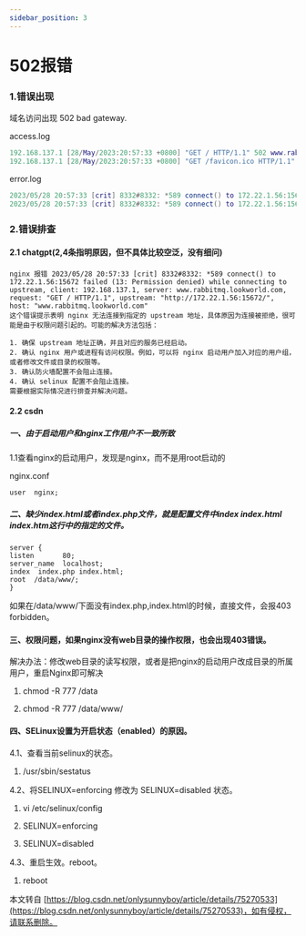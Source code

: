 ```yaml
---
sidebar_position: 3
---
```


# 502报错

### 1.错误出现

域名访问出现 502 bad gateway.

access.log

```lua
192.168.137.1 [28/May/2023:20:57:33 +0800] "GET / HTTP/1.1" 502 www.rabbitmq.lookworld.com "Mozilla/5.0 (Windows NT 10.0; Win64; x64) AppleWebKit/537.36 (KHTML, like Gecko) Chrome/113.0.0.0 Safari/537.36 Edg/113.0.1774.50" 
192.168.137.1 [28/May/2023:20:57:33 +0800] "GET /favicon.ico HTTP/1.1" 502 www.rabbitmq.lookworld.com "Mozilla/5.0 (Windows NT 10.0; Win64; x64) AppleWebKit/537.36 (KHTML, like Gecko) Chrome/113.0.0.0 Safari/537.36 Edg/113.0.1774.50" 

```

error.log

```lua
2023/05/28 20:57:33 [crit] 8332#8332: *589 connect() to 172.22.1.56:15672 failed (13: Permission denied) while connecting to upstream, client: 192.168.137.1, server: www.rabbitmq.lookworld.com, request: "GET / HTTP/1.1", upstream: "http://172.22.1.56:15672/", host: "www.rabbitmq.lookworld.com"
2023/05/28 20:57:33 [crit] 8332#8332: *589 connect() to 172.22.1.56:15672 failed (13: Permission denied) while connecting to upstream, client: 192.168.137.1, server: www.rabbitmq.lookworld.com, request: "GET /favicon.ico HTTP/1.1", upstream: "http://172.22.1.56:15672/favicon.ico", host: "www.rabbitmq.lookworld.com", referrer: "http://www.rabbitmq.lookworld.com/"
```

### 2.错误排查

#### 2.1 chatgpt(2,4条指明原因，但不具体比较空泛，没有细问)

```
nginx 报错 2023/05/28 20:57:33 [crit] 8332#8332: *589 connect() to 172.22.1.56:15672 failed (13: Permission denied) while connecting to upstream, client: 192.168.137.1, server: www.rabbitmq.lookworld.com, request: "GET / HTTP/1.1", upstream: "http://172.22.1.56:15672/", host: "www.rabbitmq.lookworld.com"
这个错误提示表明 nginx 无法连接到指定的 upstream 地址，具体原因为连接被拒绝，很可能是由于权限问题引起的。可能的解决方法包括：

1. 确保 upstream 地址正确，并且对应的服务已经启动。
2. 确认 nginx 用户或进程有访问权限。例如，可以将 nginx 启动用户加入对应的用户组，或者修改文件或目录的权限等。
3. 确认防火墙配置不会阻止连接。
4. 确认 selinux 配置不会阻止连接。
需要根据实际情况进行排查并解决问题。
```

#### 2.2 csdn

##### 一、由于启动用户和nginx工作用户不一致所致

1.1查看nginx的启动用户，发现是nginx，而不是用root启动的

nginx.conf

```nginx
user  nginx;
```

##### 二、缺少index.html或者index.php文件，就是配置文件中index index.html index.htm这行中的指定的文件。
```nginx
server {
listen       80;
server_name  localhost;
index  index.php index.html;
root  /data/www/;
}
```
如果在/data/www/下面没有index.php,index.html的时候，直接文件，会报403 forbidden。


#### 三、权限问题，如果nginx没有web目录的操作权限，也会出现403错误。

解决办法：修改web目录的读写权限，或者是把nginx的启动用户改成目录的所属用户，重启Nginx即可解决

1.    chmod \-R 777 /data

2.    chmod \-R 777 /data/www/


#### 四、SELinux设置为开启状态（enabled）的原因。

4.1、查看当前selinux的状态。

1.    /usr/sbin/sestatus

4.2、将SELINUX=enforcing 修改为 SELINUX=disabled 状态。

1. vi /etc/selinux/config

2. SELINUX=enforcing

3. SELINUX\=disabled

4.3、重启生效。reboot。

1.    reboot

本文转自 [https://blog.csdn.net/onlysunnyboy/article/details/75270533](https://blog.csdn.net/onlysunnyboy/article/details/75270533)，如有侵权，请联系删除。